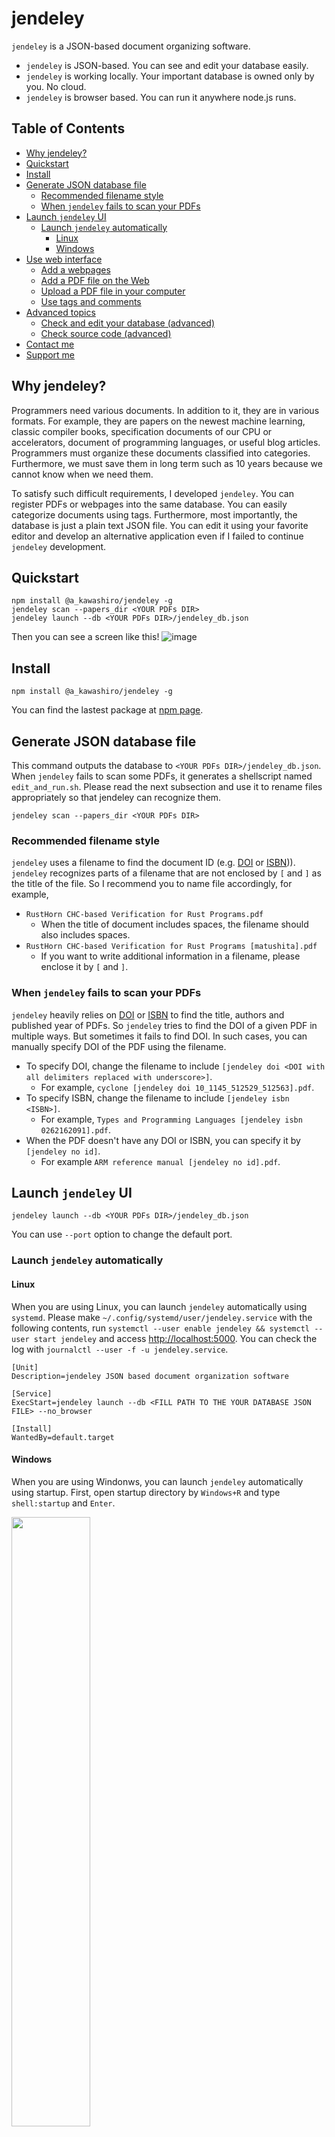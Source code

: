 # jendeley <!-- omit in toc -->
`jendeley` is a JSON-based document organizing software.
- `jendeley` is JSON-based. You can see and edit your database easily.
- `jendeley` is working locally. Your important database is owned only by you. No cloud.
- `jendeley` is browser based. You can run it anywhere node.js runs.

## Table of Contents <!-- omit in toc -->
- [Why jendeley?](#why-jendeley)
- [Quickstart](#quickstart)
- [Install](#install)
- [Generate JSON database file](#generate-json-database-file)
  - [Recommended filename style](#recommended-filename-style)
  - [When `jendeley` fails to scan your PDFs](#when-jendeley-fails-to-scan-your-pdfs)
- [Launch `jendeley` UI](#launch-jendeley-ui)
  - [Launch `jendeley` automatically](#launch-jendeley-automatically)
    - [Linux](#linux)
    - [Windows](#windows)
- [Use web interface](#use-web-interface)
  - [Add a webpages](#add-a-webpages)
  - [Add a PDF file on the Web](#add-a-pdf-file-on-the-web)
  - [Upload a PDF file in your computer](#upload-a-pdf-file-in-your-computer)
  - [Use tags and comments](#use-tags-and-comments)
- [Advanced topics](#advanced-topics)
  - [Check and edit your database (advanced)](#check-and-edit-your-database-advanced)
  - [Check source code (advanced)](#check-source-code-advanced)
- [Contact me](#contact-me)
- [Support me](#support-me)

## Why jendeley?
Programmers need various documents. In addition to it, they are in various formats. For example, they are papers on the newest machine learning, classic compiler books, specification documents of our CPU or accelerators, document of programming languages, or useful blog articles. Programmers must organize these documents classified into categories. Furthermore, we must save them in long term such as 10 years because we cannot know when we need them.

To satisfy such difficult requirements, I developed `jendeley`. You can register PDFs or webpages into the same database. You can easily categorize documents using tags. Furthermore, most importantly, the database is just a plain text JSON file. You can edit it using your favorite editor and develop an alternative application even if I failed to continue `jendeley` development.

## Quickstart
```
npm install @a_kawashiro/jendeley -g
jendeley scan --papers_dir <YOUR PDFs DIR>
jendeley launch --db <YOUR PDFs DIR>/jendeley_db.json
```
Then you can see a screen like this!
![image](./blog100/top.png)

## Install
```
npm install @a_kawashiro/jendeley -g
```
You can find the lastest package at [npm page](https://www.npmjs.com/package/@a_kawashiro/jendeley).

## Generate JSON database file
This command outputs the database to `<YOUR PDFs DIR>/jendeley_db.json`. When `jendeley` fails to scan some PDFs, it generates a shellscript named `edit_and_run.sh`. Please read the next subsection and use it to rename files appropriately so that jendeley can recognize them.
```
jendeley scan --papers_dir <YOUR PDFs DIR>
```

### Recommended filename style
`jendeley` uses a filename to find the document ID (e.g. [DOI](https://www.doi.org/) or [ISBN](https://en.wikipedia.org/wiki/ISBN))). `jendeley` recognizes parts of a filename that are not enclosed by `[` and `]` as the title of the file. So I recommend you to name file accordingly, for example,
- `RustHorn CHC-based Verification for Rust Programs.pdf`
  - When the title of document includes spaces, the filename should also includes spaces.
- `RustHorn CHC-based Verification for Rust Programs [matushita].pdf`
  - If you want to write additional information in a filename, please enclose it by `[` and `]`.

### When `jendeley` fails to scan your PDFs
`jendeley` heavily relies on [DOI](https://www.doi.org/) or [ISBN](https://en.wikipedia.org/wiki/ISBN) to find the title, authors and published year of PDFs. So `jendeley` tries to find the DOI of a given PDF in multiple ways. But sometimes it fails to find DOI. In such cases, you can manually specify DOI of the PDF using the filename.

- To specify DOI, change the filename to include `[jendeley doi <DOI with all delimiters replaced with underscore>]`.
  - For example, `cyclone [jendeley doi 10_1145_512529_512563].pdf`.
- To specify ISBN, change the filename to include `[jendeley isbn <ISBN>]`.
  - For example, `Types and Programming Languages [jendeley isbn 0262162091].pdf`.
- When the PDF doesn't have any DOI or ISBN, you can specify it by `[jendeley no id]`.
  - For example `ARM reference manual [jendeley no id].pdf`.

## Launch `jendeley` UI
```
jendeley launch --db <YOUR PDFs DIR>/jendeley_db.json
```
You can use `--port` option to change the default port.

### Launch `jendeley` automatically
#### Linux
When you are using Linux, you can launch `jendeley` automatically using `systemd`. Please make `~/.config/systemd/user/jendeley.service` with the following contents, run `systemctl --user enable jendeley && systemctl --user start jendeley` and access [http://localhost:5000](http://localhost:5000). You can check the log with `journalctl --user -f -u jendeley.service`.
```
[Unit]
Description=jendeley JSON based document organization software

[Service]
ExecStart=jendeley launch --db <FILL PATH TO THE YOUR DATABASE JSON FILE> --no_browser

[Install]
WantedBy=default.target
```
#### Windows
When you are using Windonws, you can launch `jendeley` automatically using startup. First, open startup directory by `Windows+R` and type `shell:startup` and `Enter`.

<img src="https://raw.githubusercontent.com/akawashiro/jendeley/main/win-startup.png" width="50%">

And then make `autorun-jendeley.bat` with following contents using `notepad.exe`.
```
jendeley launch --db <FILL PATH TO THE YOUR DATABASE JSON FILE> --no_browser >> <FILL PATH TO THE LOG FILE>
```

<img src="https://raw.githubusercontent.com/akawashiro/jendeley/main/startup-directory.png" width="70%">

## Use web interface
When `jendeley` launches, `jendeley` opens Web UI automatically. If not, please acess `http://localhost:5000/`. 

![image](./blog100/top.png)

### Add a webpages
You can add an webpage to the database using `REGISTER WEBPAGE` button. When you register, you can write tags or comments. Tags are just a comma(`,`) separated text. By the way, tags of the date is automatically added to the database.

![Register webpage](./blog100/register_webpage.png "Register webpage")

### Add a PDF file on the Web
You can add a PDF file on the Web using `REGISTER PDF FROM URL` button. When you add, `jendeley` try to find [Digital object identifier(DOI)](https://www.doi.org/) or [International Standard Book Number(ISBN)](https://en.wikipedia.org/wiki/ISBN) of the PDF file and register meta information such as authors and publication date to the database. However, sometimes, `jendeley` cannot find DOI or ISBN of the PDF or there is no correspoding DOI or ISBN to it. In such a case, you can specify DOI or ISBN using its filename. Please check [Recommended filename style](#recommended-filename-style) section for more details.

![Register PDF from URL](./blog100/register_pdf_from_url.png "Register PDF from URL")
### Upload a PDF file in your computer
You can upload a PDF file in your computer using `UPLOAD PDF` button.

### Use tags and comments
You can edit tags or comments after you register. You can edit tags or comments by double clicking them.

![Edit comments](./blog100/edit_comments.png "Edit comments")

Furthermore, you can filter the databse using tags or comments.
![Filter by tag](./blog100/filter_by_tag.png "Filter by tag")

## Advanced topics
### Check and edit your database (advanced)
Because `jendeley` is fully JSON-based, you can check the contents of the database easily.
```
> cat jendeley_db.json | jq '.' | head
{
  "jendeley_meta": {
    "idType": "meta",
    "version": "0.0.17"
  },
  "doi_10.1145/1122445.1122456": {
    "path": "/A Comprehensive Survey of Neural Architecture Search.pdf",
    "idType": "doi",
    "tags": [],
    "comments": "",
```

You can edit you database using your favorite editor. But after editing, you should check if your database is valid as a `jendeley` database by `jendeley validate --db <PATH TO THE DATABASE>`.

### Check source code (advanced)
You can check source code [akawashiro/jendeley](https://github.com/akawashiro/jendeley) here. We are welcome your pull request.

## Contact me
I'm on [twitter.com/a_kawashiro](https://twitter.com/a_kawashiro) and [mstdn.jp/@a_kawashiro](https://mstdn.jp/@a_kawashiro). And of course, feel free to make an issue or an PR to the repository.

## Support me
Please star [akawashiro/jendeley](https://github.com/akawashiro/jendeley). It encourage me a lot.